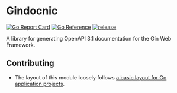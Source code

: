 # Gindocnic
<!--[golang-standards/project-layout](https://github.com/golang-standards/project-layout) suggested Go Report Card, Go Reference, and release badges" -->
[![Go Report Card](https://goreportcard.com/badge/github.com/alpdr/gindocnic)](https://goreportcard.com/report/github.com/alpdr/gindocnic)
[![Go Reference](https://pkg.go.dev/badge/github.com/alpdr/gindocnic.svg)](https://pkg.go.dev/github.com/alpdr/gindocnic)
[![release](https://img.shields.io/github/v/release/alpdr/gindocnic.svg?style=flat-square)](https://github.com/alpdr/gindocnic/releases)

A library for generating OpenAPI 3.1 documentation for the Gin Web Framework.

## Contributing
- The layout of this module loosely follows [a basic layout for Go application projects](https://github.com/golang-standards/project-layout).
